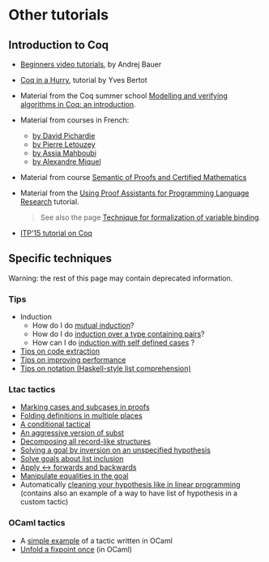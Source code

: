 Other tutorials
===============

Introduction to Coq
-------------------

-   [Beginners video tutorials](http://www.youtube.com/view_play_list?p=DD40A96C2ED54E99), by Andrej Bauer
-   [Coq in a Hurry](http://cel.archives-ouvertes.fr/inria-00001173), tutorial by Yves Bertot
-   Material from the Coq summer school [Modelling and verifying algorithms in Coq: an introduction](http://moscova.inria.fr/~zappa/teaching/coq/ecole10/).
-   Material from courses in French:
    -   [by David Pichardie](http://www.irisa.fr/celtique/pichardie/teaching/M2/MDV/)
    -   [by Pierre Letouzey](http://www.pps.jussieu.fr/~letouzey/teaching.fr.html)
    -   [by Assia Mahboubi](http://specfun.inria.fr/mahboubi/ens.html)
    -   [by Alexandre Miquel](http://www.pps.jussieu.fr/~miquel/enseignement/mpri/index.html)
-   Material from course [Semantic of Proofs and Certified Mathematics](http://specfun.inria.fr/mahboubi/cirm14.html)
-   Material from the [Using Proof Assistants for Programming Language Research](http://www.cis.upenn.edu/~plclub/popl08-tutorial/code/index.html) tutorial.

    > See also the page [Technique for formalization of variable binding](../BindingRepresentation).

-   [ITP'15 tutorial on Coq](http://coq.inria.fr/coq-itp-2015)

Specific techniques
-------------------

Warning: the rest of this page may contain deprecated information.

### Tips

-   Induction
    -   How do I do [mutual induction](../Mutual%20Induction)?
    -   How do I do [induction over a type containing pairs](../Induction%20over%20a%20type%20containing%20pairs)?
    -   How can I do [induction with self defined cases](../InductionWithSelfDefinedCases) ?
-   [Tips on code extraction](../Extraction)
-   [Tips on improving performance](../Performance)
-   [Tips on notation (Haskell-style list comprehension)](../ListComprehensionNotation)

### Ltac tactics

-   [Marking cases and subcases in proofs](../Case%20(tactic))
-   [Folding definitions in multiple places](../Folding%20tactics)
-   [A conditional tactical](../if/then/else%20(tactical))
-   [An aggressive version of subst](../subst++%20(tactic))
-   [Decomposing all record-like structures](../decompose%20records%20(tactic))
-   [Solving a goal by inversion on an unspecified hypothesis](../solve%20by%20inversion%20(tactic))
-   [Solve goals about list inclusion](../InTac)
-   [Apply &lt;-&gt; forwards and backwards](../AppFwdRev)
-   [Manipulate equalities in the goal](../LhsRhsTactic)
-   Automatically [cleaning your hypothesis like in linear programming](../LinearTactics) (contains also an example of a way to have list of hypothesis in a custom tactic)

### OCaml tactics

-   A [simple example](../evar_match) of a tactic written in OCaml
-   [Unfold a fixpoint once](../UnfoldFixpointOnce) (in OCaml)

